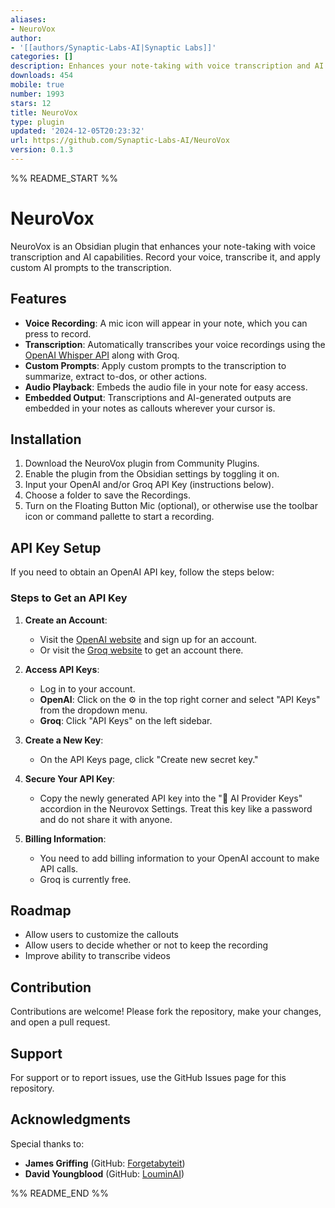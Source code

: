 ```yaml
---
aliases:
- NeuroVox
author:
- '[[authors/Synaptic-Labs-AI|Synaptic Labs]]'
categories: []
description: Enhances your note-taking with voice transcription and AI capabilities
downloads: 454
mobile: true
number: 1993
stars: 12
title: NeuroVox
type: plugin
updated: '2024-12-05T20:23:32'
url: https://github.com/Synaptic-Labs-AI/NeuroVox
version: 0.1.3
---
```


%% README_START %%

# NeuroVox

NeuroVox is an Obsidian plugin that enhances your note-taking with voice transcription and AI capabilities. Record your voice, transcribe it, and apply custom AI prompts to the transcription.

## Features

- **Voice Recording**: A mic icon will appear in your note, which you can press to record.
- **Transcription**: Automatically transcribes your voice recordings using the [OpenAI Whisper API](https://openai.com/index/whisper/) along with Groq.
- **Custom Prompts**: Apply custom prompts to the transcription to summarize, extract to-dos, or other actions.
- **Audio Playback**: Embeds the audio file in your note for easy access.
- **Embedded Output**: Transcriptions and AI-generated outputs are embedded in your notes as callouts wherever your cursor is.

## Installation

1. Download the NeuroVox plugin from Community Plugins.
2. Enable the plugin from the Obsidian settings by toggling it on.
3. Input your OpenAI and/or Groq API Key (instructions below).
4. Choose a folder to save the Recordings.
5. Turn on the Floating Button Mic (optional), or otherwise use the toolbar icon or command pallette to start a recording.

## API Key Setup

If you need to obtain an OpenAI API key, follow the steps below:

### Steps to Get an API Key

1. **Create an Account**:
    - Visit the [OpenAI website](https://platform.openai.com) and sign up for an account.
    - Or visit the [Groq website](https://console.groq.com/) to get an account there.

2. **Access API Keys**:
    - Log in to your account.
    - **OpenAI**: Click on the ⚙️ in the top right corner and select "API Keys" from the dropdown menu.
    - **Groq**: Click "API Keys" on the left sidebar.

3. **Create a New Key**:
    - On the API Keys page, click "Create new secret key."

4. **Secure Your API Key**:
    - Copy the newly generated API key into the "🔌 AI Provider Keys" accordion in the Neurovox Settings. Treat this key like a password and do not share it with anyone.

5. **Billing Information**:
    - You need to add billing information to your OpenAI account to make API calls.
    - Groq is currently free.

## Roadmap
- Allow users to customize the callouts
- Allow users to decide whether or not to keep the recording
- Improve ability to transcribe videos

## Contribution

Contributions are welcome! Please fork the repository, make your changes, and open a pull request.

## Support

For support or to report issues, use the GitHub Issues page for this repository.

## Acknowledgments

Special thanks to:
- **James Griffing** (GitHub: [Forgetabyteit](https://github.com/Forgetabyteit))
- **David Youngblood** (GitHub: [LouminAI](https://github.com/thedavidyoungblood))


%% README_END %%